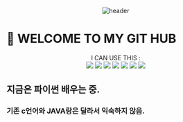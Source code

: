 <div align="center">

  ![header](https://capsule-render.vercel.app/api?type=Waving&text=JHP0124)
</div>


# 👋   WELCOME TO MY GIT HUB

<div align="center">

I CAN USE THIS : <br/>
<img src="https://img.shields.io/badge/JAVA-007396?style=for-the-badge&logo=java&logoColor=white">
<img src="https://img.shields.io/badge/MySQL-4479A1?style=for-the-badge&logo=MySQL&logoColor=white">
<img src="https://img.shields.io/badge/Oracle-F80000?style=for-the-badge&logo=Oracle&logoColor=white">
<img src="https://img.shields.io/badge/Eclipse-2C2255?style=for-the-badge&logo=Eclipse%20IDE&logoColor=white">
<img src="https://img.shields.io/badge/github-181717?style=for-the-badge&logo=github&logoColor=white">
<img src="https://img.shields.io/badge/python-3776AB?style=for-the-badge&logo=python&logoColor=white">
<img src="https://img.shields.io/badge/springboot-6DB33F?style=for-the-badge&logo=springboot&logoColor=white">
</div>




## 지금은 파이썬 배우는 중.
### 기존 c언어와 JAVA랑은 달라서 익숙하지 않음.

<!--
**JHP0124/JHP0124** is a ✨ _special_ ✨ repository because its `README.md` (this file) appears on your GitHub profile.

Here are some ideas to get you started:

- 🔭 I’m currently working on ...
- 🌱 I’m currently learning ...
- 👯 I’m looking to collaborate on ...
- 🤔 I’m looking for help with ...
- 💬 Ask me about ...
- 📫 How to reach me: ...
- 😄 Pronouns: ...
- ⚡ Fun fact: ...

github 꾸미기 참고 블로그
https://velog.io/@somm/Github-readme-%EA%BE%B8%EB%AF%B8%EA%B8%B0

-->
